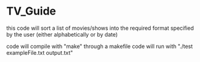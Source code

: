 # TV_Guide

this code will sort a list of movies/shows into the required format specified by the user (either alphabetically or by date)

code will compile with "make" through a makefile
code will run with "./test exampleFile.txt output.txt"
